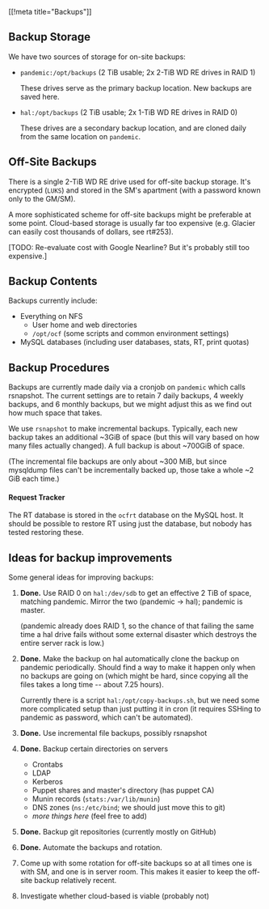 [[!meta title="Backups"]]
## Backup Storage

We have two sources of storage for on-site backups:

* `pandemic:/opt/backups` (2 TiB usable; 2x 2-TiB WD RE drives in RAID 1)

  These drives serve as the primary backup location. New backups are saved
  here.

* `hal:/opt/backups` (2 TiB usable; 2x 1-TiB WD RE drives in RAID 0)

  These drives are a secondary backup location, and are cloned daily from the
  same location on `pandemic`.

## Off-Site Backups

There is a single 2-TiB WD RE drive used for off-site backup storage. It's
encrypted (`LUKS`) and stored in the SM's apartment (with a password known only
to the GM/SM).

A more sophisticated scheme for off-site backups might be preferable at some
point. Cloud-based storage is usually far too expensive (e.g. Glacier can
easily cost thousands of dollars, see rt#253).

[TODO: Re-evaluate cost with Google Nearline? But it's probably still too
expensive.]

## Backup Contents

Backups currently include:

* Everything on NFS
  * User home and web directories
  * `/opt/ocf` (some scripts and common environment settings)
* MySQL databases (including user databases, stats, RT, print quotas)

## Backup Procedures

Backups are currently made daily via a cronjob on `pandemic` which calls
rsnapshot. The current settings are to retain 7 daily backups, 4 weekly
backups, and 6 monthly backups, but we might adjust this as we find out how
much space that takes.

We use `rsnapshot` to make incremental backups. Typically, each new backup
takes an additional ~3GiB of space (but this will vary based on how many
files actually changed). A full backup is about ~700GiB of space.

(The incremental file backups are only about ~300 MiB, but since mysqldump
files can't be incrementally backed up, those take a whole ~2 GiB each time.)

#### Request Tracker

The RT database is stored in the `ocfrt` database on the MySQL host. It should
be possible to restore RT using just the database, but nobody has tested
restoring these.

## Ideas for backup improvements

Some general ideas for improving backups:

1. **Done.** Use RAID 0 on `hal:/dev/sdb` to get an effective 2 TiB of space,
   matching pandemic. Mirror the two (pandemic -> hal); pandemic is master.

   (pandemic already does RAID 1, so the chance of that failing the same time a
   hal drive fails without some external disaster which destroys the entire
   server rack is low.)

2. **Done.** Make the backup on hal automatically clone the backup on pandemic
   periodically. Should find a way to make it happen only when no backups are
   going on (which might be hard, since copying all the files takes a long
   time -- about 7.25 hours).

   Currently there is a script `hal:/opt/copy-backups.sh`, but we need some
   more complicated setup than just putting it in cron (it requires SSHing to
   pandemic as password, which can't be automated).

3. **Done.** Use incremental file backups, possibly rsnapshot

4. **Done.** Backup certain directories on servers

     * Crontabs
     * LDAP
     * Kerberos
     * Puppet shares and master's directory (has puppet CA)
     * Munin records (`stats:/var/lib/munin`)
     * DNS zones (`ns:/etc/bind`; we should just move this to git)
     * *more things here* (feel free to add)

5. **Done.** Backup git repositories (currently mostly on GitHub)

6. **Done.** Automate the backups and rotation.

7. Come up with some rotation for off-site backups so at all times one is with
   SM, and one is in server room. This makes it easier to keep the off-site
   backup relatively recent.

7. Investigate whether cloud-based is viable (probably not)
